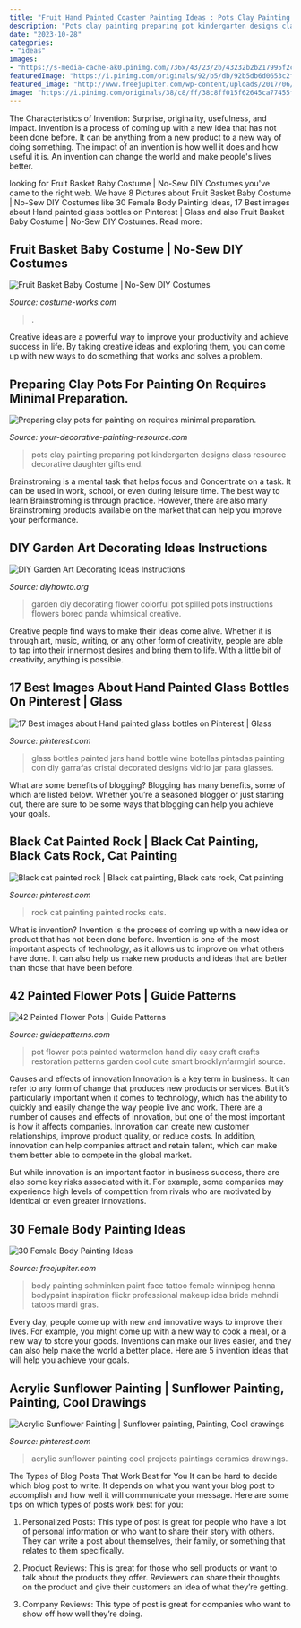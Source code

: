 ```yaml
---
title: "Fruit Hand Painted Coaster Painting Ideas : Pots Clay Painting Preparing Pot Kindergarten Designs Class Resource Decorative Daughter Gifts End"
description: "Pots clay painting preparing pot kindergarten designs class resource decorative daughter gifts end"
date: "2023-10-28"
categories:
- "ideas"
images:
- "https://s-media-cache-ak0.pinimg.com/736x/43/23/2b/43232b2b217995f2c47c2c961fcb2d23.jpg"
featuredImage: "https://i.pinimg.com/originals/92/b5/db/92b5db6d0653c2ffe6d8291767ce350c.jpg"
featured_image: "http://www.freejupiter.com/wp-content/uploads/2017/06/Female-Body-Painting-Ideas-11.jpg"
image: "https://i.pinimg.com/originals/38/c8/ff/38c8ff015f62645ca77455f728034c05.jpg"
---
```



The Characteristics of Invention: Surprise, originality, usefulness, and impact.
Invention is a process of coming up with a new idea that has not been done before. It can be anything from a new product to a new way of doing something. The impact of an invention is how well it does and how useful it is. An invention can change the world and make people's lives better.

	

		
looking for Fruit Basket Baby Costume | No-Sew DIY Costumes you've came to the right web. We have 8 Pictures about Fruit Basket Baby Costume | No-Sew DIY Costumes like 30 Female Body Painting Ideas, 17 Best images about Hand painted glass bottles on Pinterest | Glass and also Fruit Basket Baby Costume | No-Sew DIY Costumes. Read more:
		
    
## Fruit Basket Baby Costume | No-Sew DIY Costumes

<img loading=lazy src="https://photos.costume-works.com/full/fruit_basket7.jpg" onerror="this.onerror=null;this.src='https://tse3.mm.bing.net/th?id=OIP.2IYVxBhz8ZlZOijQkkscmwHaHS&amp;pid=15.1';" alt="Fruit Basket Baby Costume | No-Sew DIY Costumes">

_Source: costume-works.com_

>. 

	

Creative ideas are a powerful way to improve your productivity and achieve success in life. By taking creative ideas and exploring them, you can come up with new ways to do something that works and solves a problem.

    
## Preparing Clay Pots For Painting On Requires Minimal Preparation.

<img loading=lazy src="https://www.your-decorative-painting-resource.com/images/claypot1.jpg" onerror="this.onerror=null;this.src='https://tse2.mm.bing.net/th?id=OIP.36HCi3qZ7F_p_Dv-es090QAAAA&amp;pid=15.1';" alt="Preparing clay pots for painting on requires minimal preparation.">

_Source: your-decorative-painting-resource.com_

>pots clay painting preparing pot kindergarten designs class resource decorative daughter gifts end. 

	

Brainstroming is a mental task that helps focus and Concentrate on a task. It can be used in work, school, or even during leisure time. The best way to learn Brainstroming is through practice. However, there are also many Brainstroming products available on the market that can help you improve your performance.

    
## DIY Garden Art Decorating Ideas Instructions

<img loading=lazy src="http://www.diyhowto.org/wp-content/uploads/DIY-Spilled-Flower-Pot-20-Colorful-Garden-Art-DIY-Decorating-Ideas-Instructions.jpg" onerror="this.onerror=null;this.src='https://tse2.mm.bing.net/th?id=OIP.h_3jNTL1FbS0HS0z9CRRQgHaLD&amp;pid=15.1';" alt="DIY Garden Art Decorating Ideas Instructions">

_Source: diyhowto.org_

>garden diy decorating flower colorful pot spilled pots instructions flowers bored panda whimsical creative. 

	

Creative people find ways to make their ideas come alive. Whether it is through art, music, writing, or any other form of creativity, people are able to tap into their innermost desires and bring them to life. With a little bit of creativity, anything is possible.

    
## 17 Best Images About Hand Painted Glass Bottles On Pinterest | Glass

<img loading=lazy src="https://s-media-cache-ak0.pinimg.com/736x/43/23/2b/43232b2b217995f2c47c2c961fcb2d23.jpg" onerror="this.onerror=null;this.src='https://tse1.mm.bing.net/th?id=OIP.X3eDoZ2v3Ge4LA_QR60FoQHaJ6&amp;pid=15.1';" alt="17 Best images about Hand painted glass bottles on Pinterest | Glass">

_Source: pinterest.com_

>glass bottles painted jars hand bottle wine botellas pintadas painting con diy garrafas cristal decorated designs vidrio jar para glasses. 

	

What are some benefits of blogging?
Blogging has many benefits, some of which are listed below. Whether you’re a seasoned blogger or just starting out, there are sure to be some ways that blogging can help you achieve your goals.

    
## Black Cat Painted Rock | Black Cat Painting, Black Cats Rock, Cat Painting

<img loading=lazy src="https://i.pinimg.com/originals/38/c8/ff/38c8ff015f62645ca77455f728034c05.jpg" onerror="this.onerror=null;this.src='https://tse1.mm.bing.net/th?id=OIP.iEBzmMUu79mkkKaTvqvuHgHaJ4&amp;pid=15.1';" alt="Black cat painted rock | Black cat painting, Black cats rock, Cat painting">

_Source: pinterest.com_

>rock cat painting painted rocks cats. 

	

What is invention?
Invention is the process of coming up with a new idea or product that has not been done before. Invention is one of the most important aspects of technology, as it allows us to improve on what others have done. It can also help us make new products and ideas that are better than those that have been before.

    
## 42 Painted Flower Pots | Guide Patterns

<img loading=lazy src="http://www.guidepatterns.com/wp-content/uploads/2016/06/Hand-Painted-Flower-Pots.jpg" onerror="this.onerror=null;this.src='https://tse4.mm.bing.net/th?id=OIP.fBDQ9VumRBFvGlbjUXwqXwHaJ3&amp;pid=15.1';" alt="42 Painted Flower Pots | Guide Patterns">

_Source: guidepatterns.com_

>pot flower pots painted watermelon hand diy easy craft crafts restoration patterns garden cool cute smart brooklynfarmgirl source. 

	

Causes and effects of innovation
Innovation is a key term in business. It can refer to any form of change that produces new products or services. But it’s particularly important when it comes to technology, which has the ability to quickly and easily change the way people live and work.
There are a number of causes and effects of innovation, but one of the most important is how it affects companies. Innovation can create new customer relationships, improve product quality, or reduce costs. In addition, innovation can help companies attract and retain talent, which can make them better able to compete in the global market.

But while innovation is an important factor in business success, there are also some key risks associated with it. For example, some companies may experience high levels of competition from rivals who are motivated by identical or even greater innovations.

    
## 30 Female Body Painting Ideas

<img loading=lazy src="http://www.freejupiter.com/wp-content/uploads/2017/06/Female-Body-Painting-Ideas-11.jpg" onerror="this.onerror=null;this.src='https://tse2.mm.bing.net/th?id=OIP.hRQKlkyvaaUTQoLFnT9ZmgHaLH&amp;pid=15.1';" alt="30 Female Body Painting Ideas">

_Source: freejupiter.com_

>body painting schminken paint face tattoo female winnipeg henna bodypaint inspiration flickr professional makeup idea bride mehndi tatoos mardi gras. 

	

Every day, people come up with new and innovative ways to improve their lives. For example, you might come up with a new way to cook a meal, or a new way to store your goods. Inventions can make our lives easier, and they can also help make the world a better place. Here are 5 invention ideas that will help you achieve your goals.

    
## Acrylic Sunflower Painting | Sunflower Painting, Painting, Cool Drawings

<img loading=lazy src="https://i.pinimg.com/originals/92/b5/db/92b5db6d0653c2ffe6d8291767ce350c.jpg" onerror="this.onerror=null;this.src='https://tse2.mm.bing.net/th?id=OIP.F5kVOVTcVPRvd6AbcanUlQHaKq&amp;pid=15.1';" alt="Acrylic Sunflower Painting | Sunflower painting, Painting, Cool drawings">

_Source: pinterest.com_

>acrylic sunflower painting cool projects paintings ceramics drawings. 

	

The Types of Blog Posts That Work Best for You
It can be hard to decide which blog post to write.  It depends on what you want your blog post to accomplish and how well it will communicate your message. Here are some tips on which types of posts work best for you:
1. Personalized Posts: This type of post is great for people who have a lot of personal information or who want to share their story with others. They can write a post about themselves, their family, or something that relates to them specifically.

2. Product Reviews: This is great for those who sell products or want to talk about the products they offer. Reviewers can share their thoughts on the product and give their customers an idea of what they’re getting.

3. Company Reviews: This type of post is great for companies who want to show off how well they’re doing.

